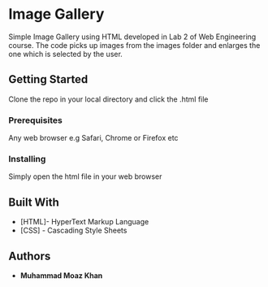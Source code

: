 # Image Gallery

Simple Image Gallery using HTML developed in Lab 2 of Web Engineering course. The code picks up images from the images folder and enlarges the one which is selected by the user.

## Getting Started

Clone the repo in your local directory and click the .html file

### Prerequisites

Any web browser e.g Safari, Chrome or Firefox etc


### Installing

Simply open the html file in your web browser

## Built With

* [HTML]- HyperText Markup Language
* [CSS] - Cascading Style Sheets


## Authors

* **Muhammad Moaz Khan**
